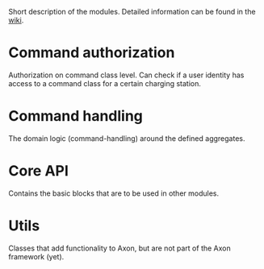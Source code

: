 Short description of the modules. Detailed information can be found in the [wiki](https://github.com/motown-io/motown/wiki/Motown-Core).

# Command authorization

Authorization on command class level. Can check if a user identity has access to a command class for a certain charging station.

# Command handling

The domain logic (command-handling) around the defined aggregates.

# Core API

Contains the basic blocks that are to be used in other modules.

# Utils

Classes that add functionality to Axon, but are not part of the Axon framework (yet).